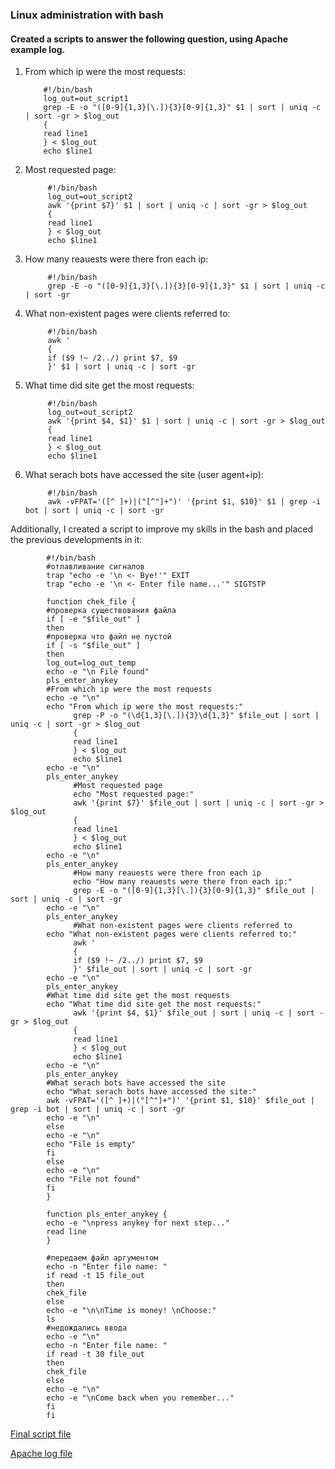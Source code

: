  ### Linux administration with bash

 #### Created a scripts to answer the following question, using Apache example log.

 1. From which ip were the most requests:
 
            #!/bin/bash
            log_out=out_script1
            grep -E -o "([0-9]{1,3}[\.]){3}[0-9]{1,3}" $1 | sort | uniq -c | sort -gr > $log_out
            {
            read line1    
            } < $log_out
            echo $line1
2. Most requested page:
      
            #!/bin/bash
            log_out=out_script2
            awk '{print $7}' $1 | sort | uniq -c | sort -gr > $log_out
            {
            read line1    
            } < $log_out
            echo $line1
3. How many reauests were there fron each ip:
   
            #!/bin/bash
            grep -E -o "([0-9]{1,3}[\.]){3}[0-9]{1,3}" $1 | sort | uniq -c | sort -gr
4. What non-existent pages were clients referred to:

            #!/bin/bash
            awk '
            {
            if ($9 !~ /2../) print $7, $9
            }' $1 | sort | uniq -c | sort -gr
5. What time did site get the most requests:

            #!/bin/bash
            log_out=out_script2
            awk '{print $4, $1}' $1 | sort | uniq -c | sort -gr > $log_out
            {
            read line1    
            } < $log_out
            echo $line1
6. What serach bots have accessed the site (user agent+ip):

            #!/bin/bash
            awk -vFPAT='([^ ]+)|("[^"]+")' '{print $1, $10}' $1 | grep -i bot | sort | uniq -c | sort -gr 

Additionally, I created a script to improve my skills in the bash and placed the previous developments in it:

            #!/bin/bash
            #отлавливание сигналов
            trap "echo -e '\n <- Bye!'" EXIT
            trap "echo -e '\n <- Enter file name...'" SIGTSTP

            function chek_file {
            #проверка существования файла
            if [ -e "$file_out" ] 
            then
            #проверка что файл не пустой
            if [ -s "$file_out" ]
            then 
            log_out=log_out_temp
            echo -e "\n File found"
            pls_enter_anykey
            #From which ip were the most requests
            echo -e "\n"
            echo "From which ip were the most requests:"
                  grep -P -o "(\d{1,3}[\.]){3}\d{1,3}" $file_out | sort | uniq -c | sort -gr > $log_out
                  {
                  read line1    
                  } < $log_out
                  echo $line1
            echo -e "\n"
            pls_enter_anykey
                  #Most requested page
                  echo "Most requested page:"
                  awk '{print $7}' $file_out | sort | uniq -c | sort -gr > $log_out
                  {
                  read line1    
                  } < $log_out
                  echo $line1
            echo -e "\n"
            pls_enter_anykey
                  #How many reauests were there fron each ip
                  echo "How many reauests were there fron each ip:"
                  grep -E -o "([0-9]{1,3}[\.]){3}[0-9]{1,3}" $file_out | sort | uniq -c | sort -gr
            echo -e "\n"
            pls_enter_anykey
                  #What non-existent pages were clients referred to
            echo "What non-existent pages were clients referred to:"
                  awk '
                  {
                  if ($9 !~ /2../) print $7, $9
                  }' $file_out | sort | uniq -c | sort -gr
            echo -e "\n"
            pls_enter_anykey
            #What time did site get the most requests
            echo "What time did site get the most requests:"
                  awk '{print $4, $1}' $file_out | sort | uniq -c | sort -gr > $log_out
                  {
                  read line1    
                  } < $log_out
                  echo $line1
            echo -e "\n"
            pls_enter_anykey
            #What serach bots have accessed the site
            echo "What serach bots have accessed the site:"
            awk -vFPAT='([^ ]+)|("[^"]+")' '{print $1, $10}' $file_out | grep -i bot | sort | uniq -c | sort -gr 
            echo -e "\n"
            else
            echo -e "\n"
            echo "File is empty"
            fi
            else
            echo -e "\n"
            echo "File not found" 
            fi
            }

            function pls_enter_anykey {
            echo -e "\npress anykey for next step..."
            read line
            }

            #передаем файл аргументом
            echo -n "Enter file name: "
            if read -t 15 file_out 
            then
            chek_file
            else
            echo -e "\n\nTime is money! \nChoose:"
            ls
            #недождались ввода
            echo -e "\n"
            echo -n "Enter file name: "
            if read -t 30 file_out
            then 
            chek_file
            else
            echo -e "\n"
            echo -e "\nCome back when you remember..."
            fi
            fi
<a href="files/file_check">Final script file</a>

<a href="files/apache_logs.txt">Apache log file</a>